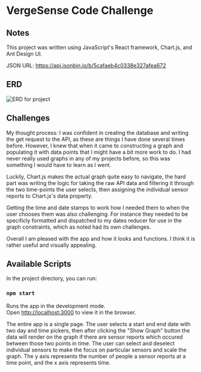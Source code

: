 # VergeSense Code Challenge

## Notes

This project was written using JavaScript's React framework, Chart.js, and Ant Design UI.

JSON URL: https://api.jsonbin.io/b/5cafaeb4c0338e327afea672

## ERD

![ERD for project](ERD)

## Challenges

My thought process: I was confident in creating the database and writing the get request to the API, as these are things I have done several times before. However, I knew that when it came to constructing a graph and populating it with data points that I might have a bit more work to do. I had never really used graphs in any of my projects before, so this was something I would have to learn as I went.

Luckily, Chart.js makes the actual graph quite easy to navigate, the hard part was writing the logic for taking the raw API data and filtering it through the two time-points the user selects,
then assigning the individual sensor reports to Chart.js's data property.

Getting the time and date stamps to work how I needed them to when the user chooses them was also challenging. For instance they needed to be specificly formatted and dispatched to my dates reducer for use in the graph constraints, which as noted had its own challenges.

Overall I am pleased with the app and how it looks and functions. I think it is rather useful and visually appealing.

## Available Scripts

In the project directory, you can run:

### `npm start`

Runs the app in the development mode.<br>
Open [http://localhost:3000](http://localhost:3000) to view it in the browser.

The entire app is a single page. The user selects a start and end date with two day and time pickers, then after clicking the "Show Graph" button the data will render on the graph if there are sensor reports which occured between those two points in time. The user can select and deselect individual sensors to make the focus on particular sensors and scale the graph. The y axis represents the number of people a sensor reports at a time point, and the x axis represents time.

